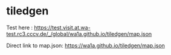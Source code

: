 # tiledgen

Test here : 
https://test.visit.at.wa-test.rc3.cccv.de/_/global/wa1a.github.io/tiledgen/map.json

Direct link to map.json:
https://wa1a.github.io/tiledgen/map.json
